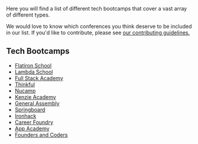 Here you will find a list of different tech bootcamps that cover a vast array of different types.

We would love to know which conferences you think deserve to be included in our list. If you'd like to contribute, please see [our contributing guidelines.](./CONTRIBUTING.md)

## Tech Bootcamps

- [Flatiron School](https://flatironschool.com/)
- [Lambda School](https://lambdaschool.com/)
- [Full Stack Academy](https://www.fullstackacademy.com/)
- [Thinkful](https://www.thinkful.com/)
- [Nucamp](https://www.nucamp.co)
- [Kenzie Academy](https://www.kenzie.academy/)
- [General Assembly](https://generalassemb.ly/)
- [Springboard](https://www.springboard.com/)
- [Ironhack](https://www.ironhack.com/en)
- [Career Foundry](https://careerfoundry.com/)
- [App Academy](https://www.appacademy.io/)
- [Founders and Coders](https://www.foundersandcoders.com/)
